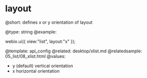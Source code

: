 layout
=============


@short:
	defines x or y orientation of layout

@type: string
@example:

webix.ui({
    view:"list",
    layout:"x"
});

@template:	api_config
@related:
	desktop/xlist.md
@relatedsample:
	05_list/08_xlist.html
@values:
- y (default)	vertical orientation
- x		horizontal orientation 


